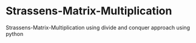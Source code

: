 # Strassens-Matrix-Multiplication
Strassens-Matrix-Multiplication using divide and conquer approach using python
